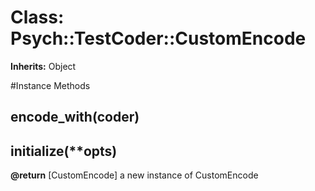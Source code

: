 # Class: Psych::TestCoder::CustomEncode
**Inherits:** Object
    




#Instance Methods
## encode_with(coder) [](#method-i-encode_with)

## initialize(**opts) [](#method-i-initialize)

**@return** [CustomEncode] a new instance of CustomEncode

